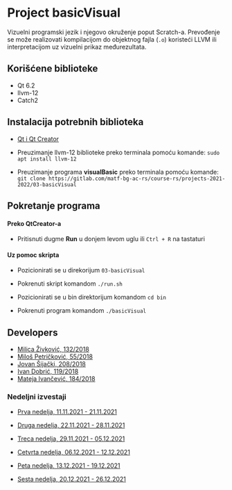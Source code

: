 # Project basicVisual

Vizuelni programski jezik i njegovo okruženje poput Scratch-a.
Prevođenje se može realizovati kompilacijom do objektnog fajla (`.o`) koristeći LLVM ili interpretacijom uz vizuelni prikaz međurezultata.



## Korišćene biblioteke

- Qt 6.2
- llvm-12
- Catch2



## Instalacija potrebnih biblioteka

- [Qt i Qt Creator](https://www.qt.io/download)

- Preuzimanje llvm-12 biblioteke preko terminala pomoću komande: `sudo apt install llvm-12`

- Preuzimanje programa **visualBasic** preko terminala pomoću komande: `git clone https://gitlab.com/matf-bg-ac-rs/course-rs/projects-2021-2022/03-basicVisual`



## Pokretanje programa

#### Preko QtCreator-a

- Pritisnuti dugme **Run** u donjem levom uglu ili `Ctrl + R` na tastaturi

#### Uz pomoc skripta

- Pozicionirati se u direkorijum `03-basicVisual`

- Pokrenuti skript komandom `./run.sh`

- Pozicionirati se u bin direktorijum komandom `cd bin`

- Pokrenuti program komandom `./basicVisual`



## Developers

- [Milica Živković, 132/2018](https://gitlab.com/miwwica)
- [Miloš Petričković, 55/2018](https://gitlab.com/milwus)
- [Jovan Šijački, 208/2018](https://gitlab.com/jovansijacki)
- [Ivan Dobrić, 119/2018](https://gitlab.com/ivandobric)
- [Mateja Ivančević, 184/2018](https://gitlab.com/mathclass)



### Nedeljni izvestaji
- [Prva nedelja, 11.11.2021 - 21.11.2021](https://gitlab.com/matf-bg-ac-rs/course-rs/projects-2021-2022/03-basicVisual/-/wikis/home/Nedeljni_izvestaji/Prva-nedelja)

- [Druga nedelja, 22.11.2021 - 28.11.2021](https://gitlab.com/matf-bg-ac-rs/course-rs/projects-2021-2022/03-basicVisual/-/wikis/home/Nedeljni_izvestaji/Druga-nedelja) 

- [Treca nedelja, 29.11.2021 - 05.12.2021](https://gitlab.com/matf-bg-ac-rs/course-rs/projects-2021-2022/03-basicVisual/-/wikis/home/Nedeljni_izvestaji/Treca-Nedelja)

- [Cetvrta nedelja, 06.12.2021 - 12.12.2021](https://gitlab.com/matf-bg-ac-rs/course-rs/projects-2021-2022/03-basicVisual/-/wikis/home/Nedeljni_izvestaji/Cetvrta-nedelja)

- [Peta nedelja, 13.12.2021 - 19.12.2021](https://gitlab.com/matf-bg-ac-rs/course-rs/projects-2021-2022/03-basicVisual/-/wikis/home/Nedeljni_izvestaji/Peta-nedelja)

- [Sesta nedelja, 20.12.2021 - 26.12.2021](https://gitlab.com/matf-bg-ac-rs/course-rs/projects-2021-2022/03-basicVisual/-/wikis/home/Nedeljni_izvestaji/Sesta-nedelja)



